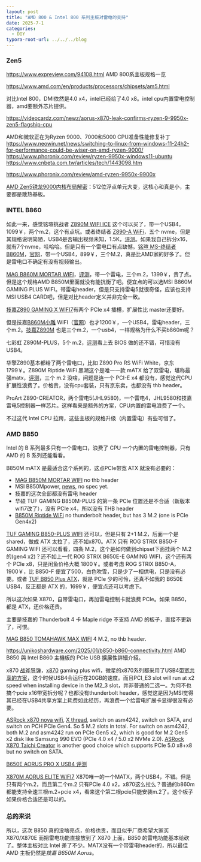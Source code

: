 ```yaml
---
layout: post
title: "AMD 800 & Intel 800 系列主板对雷电的支持"
date: 2025-7-1
categories:
  - DIY
typora-root-url: ../../../blog
---
```


### Zen5

<https://www.expreview.com/94108.html> AMD 800系主板规格一览

<https://www.amd.com/en/products/processors/chipsets/am5.html>

对比Intel 800，DMI依然是4.0 x4，intel已经给了4.0 x8。intel cpu内置雷电控制器，amd要额外芯片提供。

<https://videocardz.com/newz/aorus-x870-leak-confirms-ryzen-9-9950x-zen5-flagship-cpu>

AMD和微软正在为Ryzen 9000、7000和5000 CPU准备性能修复补丁 <https://www.neowin.net/news/switching-to-linux-from-windows-11-24h2-for-performance-could-be-wiser-on-amd-ryzen-9000/>  
<https://www.phoronix.com/review/ryzen-9950x-windows11-ubuntu> <https://www.cnbeta.com.tw/articles/tech/1443098.htm>

<https://www.phoronix.com/review/amd-ryzen-9950x-9900x>

[AMD Zen5锐龙9000内核布局解密](https://news.mydrivers.com/1/1006/1006786.htm)：512位浮点单元大变，这核心和真是小，主要都是散热基板。

### INTEL B860
如此一来，感觉铭瑄挑战者 [Z890M WIFI ICE](https://www.maxsun.com.cn/2024/1010/6285.html) 这个可以买了，带一个USB4，1099￥，两个m.2，这个有点坑。或者终结者 [Z890-A WiFi](https://www.maxsun.com.cn/2024/1010/6294.html)，五个 nvme，但是其规格说明简陋，USB4是否输出视频未知，1.5K，[评测](https://news.qq.com/rain/a/20241104A06O4600)。如果我自己拆分x16，就有7个nvme，哇哈哈。但是只有一个雷电口有点缺憾。[铭瑄 MS-终结者 B860M](https://item.jd.com/100138497939.html)，[官网](https://www.maxsun.com.cn/2025/0106/6373.html)，带一个USB4，899￥，三个M.2，真是比AMD家的好多了。但是雷电口不确定有没有视频输出。

[MAG B860M MORTAR WIFI](https://www.msi.com/Motherboard/MAG-B860M-MORTAR-WIFI)，[评测](https://www.expreview.com/97667.html)，带一个雷电，三个m.2，1399￥，贵了点。但是这个规格AMD B850M里面就没有能抗衡了吧。便宜点的可以选MSI B860M GAMING PLUS WIFI。带雷电header，但是只支持雷电5就很奇怪，应该也支持MSI USB4 CARD吧，但是对比header定义并非完全一致。

[技嘉Z890 GAMING X WIFI7](https://www.gigabyte.com/Motherboard/Z890-GAMING-X-WIFI7#kf)有两个 PCIe x4 插槽，扩展性比 master还要好。

但是技嘉[B860M小雕](https://item.jd.com/100168449320.html#crumb-wrap) WIFI（[官网](https://www.gigabyte.com/hk/Motherboard/B860M-AORUS-ELITE/sp#sp)）也才1200￥，一个USB4，雷电header，三个m.2。[技嘉Z890M](https://www.gigabyte.com/hk/Motherboard/Z890M-AORUS-ELITE-WIFI7) 也是三个m.2，一个usb4，一样规格为什么不买b860m呢？

七彩虹 Z890M-PLUS，5个 m.2，[评测](https://www.chiphell.com/article-32877-1.html)看上去 BIOS 做的还不错，可惜没有USB4。

华擎Z890基本都给了两个雷电口，比如 Z890 Pro RS WiFi White，京东 1799￥。Z890M Riptide WiFi 黑潮这个是唯一一款 mATX 给了双雷电，堪称最强matx，[评测](https://news.xfastest.com/review/review-03/146974/asrock-phantom-gaming-z890m-riptide-wifi/)，三个 m.2 没啥，问题是连一个 PCI-E x4 都没有，感觉这代CPU扩展性浪费了。价格贵，没有cpu套装，只有京东卖，也都没有 thb header。

ProArt Z890-CREATOR，两个雷电5(JHL9580)，一个雷电4，JHL9580和技嘉雷电5控制器一样芯片。这样看来是额外的方案，CPU内置的雷电浪费了一个。

不过这代 Intel CPU 拉跨，这些主板的规格升级（内置雷电）有些可惜了。

### AMD B850

Intel 的 B 系列最多只有一个雷电口，浪费了 CPU 一个内置的雷电控制器，只有 AMD 的 B 系列还能看看。

B850M mATX 是最适合这个系列的，这点PCIe带宽 ATX 就没有必要的：

- [MAG B850M MORTAR WIFI](https://www.msi.com/Motherboard/MAG-B850M-MORTAR-WIFI/Overview) no thb header
- MSI B850Mpower, [news](https://videocardz.com/newz/msi-to-launch-b850mpower-overclocking-motherboard-for-ryzen-am5-cpus-in-third-quarter), no spec yet.
- 技嘉的这次全部都没有雷电 header
- 华硕 TUF GAMING B850M-PLUS 的第一条 PCIe 位置还是不合适（新版本wifi7改了），没有 PCIe x4，所以没有 THB header
- [B850M Riptide WiFi](https://pg.asrock.com/mb/AMD/B850M%20Riptide%20WiFi/index.asp) no thunderbolt header, but has 3 M.2 (one is PCIe Gen4x2)

[TUF GAMING B850-PLUS WIFI](https://www.asus.com/microsite/motherboard/amd-am5-ryzen-9000-x3d-x870e-x870-b850-b840/) 还可以，但是只有 2+1 M.2，后面一个是 shared，做成 ATX 太拉了，还不如x870。ATX 只有 ROG STRIX B850-F GAMING WIFI 还可以看看，四条 M.2，这个是如何做到chipset下面挂两个 M.2 的(gen4 x2)？还不如上一代 ROG STRIX B650E-E GAMING WIFI，这个还有两个 PCIe x8，只是闲鱼价格大概 1800￥。或者考虑 ROG STRIX B850-A，1900￥，比 B850-F 便宜了500，白色吹雪，只是少了一相供电，只是没有必要。或者 [TUF B850 Plus ATX](https://www.asus.com/hk/motherboards-components/motherboards/tuf-gaming/tuf-gaming-b850-plus-wifi/)，就是 PCIe 少的可怜，还真不如我的 B650E USB4，反正都是 ATX 的，1699￥，便宜点还可以考虑下。

所以这次如果 X870，自带雷电口，再加雷电控制卡就浪费 PCIe。如果 B850，都是 ATX，还价格还贵。

主要是技嘉的 Thunderbolt 4 卡 Maple ridge 不支持 AMD 的板子，直接不更新了，可恨。

[MAG B850 TOMAHAWK MAX WIFI](https://www.msi.com/Motherboard/MAG-B850-TOMAHAWK-MAX-WIFI) 4 M.2, no thb header.

https://unikoshardware.com/2025/01/b850-b860-connectivity.html AMD B850 與 Intel B860 主機板的 PCIe USB 擴展性詳細介紹。

x870 [战斧导弹](https://www.chiphell.com/forum.php?mod=redirect&goto=findpost&ptid=2648069&pid=56054762)，[x870](https://x.com/unikoshardware/status/1880481151753814304) gaming plus wifi，微星的x870系列都采用了USB4[带宽共享的方案](https://www.msi.com/blog/pcie-lane-bifurcation-and-bandwidth-sharing-on-msi-x870e-x870-motherboards)，这个时候USB4会运行在20GB的速度。而且PCI_E3 slot will run at x2 speed when installing device in the M2_3 slot，并非普通的二选一。为何不也搞个pcie x16带宽拆分呢？也都没有thunderbolt header，感觉这是因为MSI觉得其已经在USB4共享方案上耗费如此经历，再浪费一个给雷电扩展卡显得很没有必要。

[ASRock x870 nova wifi](https://pg.asrock.com/mb/AMD/X870%20Nova%20WiFi/index.asp), [X thread](https://x.com/unikoshardware/status/1946884414245634307), switch on asm4242, switch on SATA, and switch on PCH PCIe Gen4. So 5 M.2 slots in total. For switch on asm4242, both M.2 and asm4242 run on PCIe Gen5 x2, which is good for M.2 Gen5 x2 disk like Samsung 990 EVO (PCIe 4.0 x4 / 5.0 x2 NVMe 2.0). [ASRock X870 Taichi Creator](https://www.asrock.com/mb/AMD/X870%20Taichi%20Creator/index.asp) is another good choice which supports PCIe 5.0 x8+x8 but no switch on SATA.

[B650E AORUS PRO X USB4 评测](../2025/2025-6-1-b650e-usb4-review.md)

[X870M AORUS ELITE WIFI7](https://www.gigabyte.com/Motherboard/X870M-AORUS-ELITE-WIFI7/sp#sp) X870唯一的一个MATX，两个USB4，不错。但是只有两个m.2，而且第二个m.2 只有PCIe 4.0 x2，x870这么拉么？普通的b860m都能支持全速三根m.2+pcie x4，看来这个第二根pcie只能安装m.2了。这个板子如果价格合适还是可以的。

### 总的来说
所以，这次 B850 真的没啥亮点，价格也贵，而且似乎厂商希望大家买 X870/X870E 而把雷电功能直接放到了 X870 上面，B850 的雷电功能基本给砍了。整体主板对比 Intel 差了不少。MATX没有一个带雷电header的，所以最佳 AMD 主板仍然是*技嘉 B650M Aorus*。
